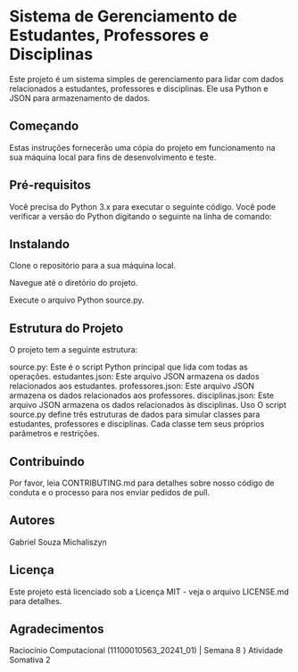 # Sistema de Gerenciamento de Estudantes, Professores e Disciplinas
Este projeto é um sistema simples de gerenciamento para lidar com dados relacionados a estudantes, professores e disciplinas. Ele usa Python e JSON para armazenamento de dados.

## Começando
Estas instruções fornecerão uma cópia do projeto em funcionamento na sua máquina local para fins de desenvolvimento e teste.

## Pré-requisitos
Você precisa do Python 3.x para executar o seguinte código. Você pode verificar a versão do Python digitando o seguinte na linha de comando:

## Instalando
Clone o repositório para a sua máquina local.

Navegue até o diretório do projeto.

Execute o arquivo Python source.py.

## Estrutura do Projeto
O projeto tem a seguinte estrutura:

source.py: Este é o script Python principal que lida com todas as operações.
estudantes.json: Este arquivo JSON armazena os dados relacionados aos estudantes.
professores.json: Este arquivo JSON armazena os dados relacionados aos professores.
disciplinas.json: Este arquivo JSON armazena os dados relacionados às disciplinas.
Uso
O script source.py define três estruturas de dados para simular classes para estudantes, professores e disciplinas. Cada classe tem seus próprios parâmetros e restrições.

## Contribuindo
Por favor, leia CONTRIBUTING.md para detalhes sobre nosso código de conduta e o processo para nos enviar pedidos de pull.

## Autores
Gabriel Souza Michaliszyn

## Licença
Este projeto está licenciado sob a Licença MIT - veja o arquivo LICENSE.md para detalhes.

## Agradecimentos
Raciocínio Computacional (11100010563_20241_01) | Semana 8 } Atividade Somativa 2